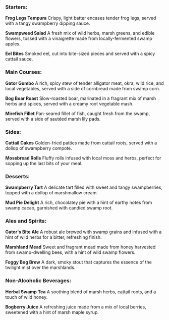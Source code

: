 ### **Starters:**

**Frog Legs Tempura**
Crispy, light batter encases tender frog legs, served with a tangy swampberry dipping sauce.

**Swampweed Salad**
A fresh mix of wild herbs, marsh greens, and edible flowers, tossed with a vinaigrette made from locally-fermented swamp apples.

**Eel Bites**
Smoked eel, cut into bite-sized pieces and served with a spicy cattail sauce.

### **Main Courses:**

**Gator Gumbo**
A rich, spicy stew of tender alligator meat, okra, wild rice, and local vegetables, served with a side of cornbread made from swamp corn.

**Bog Boar Roast**
Slow-roasted boar, marinated in a fragrant mix of marsh herbs and spices, served with a creamy root vegetable mash.

**Mirefish Fillet**
Pan-seared fillet of fish, caught fresh from the swamp, served with a side of sautéed marsh lily pads.

### **Sides:**

**Cattail Cakes**
Golden-fried patties made from cattail roots, served with a dollop of swampberry compote.

**Mossbread Rolls**
Fluffy rolls infused with local moss and herbs, perfect for sopping up the last bits of your meal.

### **Desserts:**

**Swampberry Tart**
A delicate tart filled with sweet and tangy swampberries, topped with a dollop of marshmallow cream.

**Mud Pie Delight**
A rich, chocolatey pie with a hint of earthy notes from swamp cacao, garnished with candied swamp root.

### **Ales and Spirits:**

**Gator's Bite Ale**
A robust ale brewed with swamp grains and infused with a hint of wild herbs for a bitter, refreshing finish.

**Marshland Mead**
Sweet and fragrant mead made from honey harvested from swamp-dwelling bees, with a hint of wild swamp flowers.

**Foggy Bog Brew**
A dark, smoky stout that captures the essence of the twilight mist over the marshlands.

### **Non-Alcoholic Beverages:**

**Herbal Swamp Tea**
A soothing blend of marsh herbs, cattail roots, and a touch of wild honey.

**Bogberry Juice**
A refreshing juice made from a mix of local berries, sweetened with a hint of marsh maple syrup.